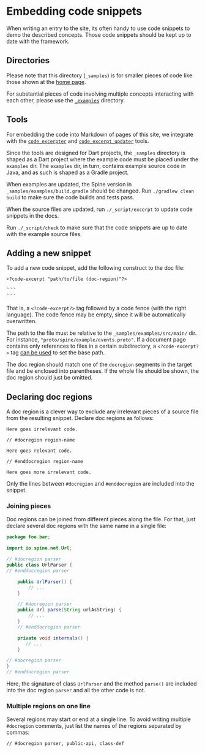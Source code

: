 # Embedding code snippets

When writing an entry to the site, its often handy to use code snippets to demo the described
concepts. Those code snippets should be kept up to date with the framework.

## Directories
Please note that this directory (`_samples`) is for smaller pieces of code like those
shown at the [home page](https://spine.io). 

For substantial pieces of code involving multiple concepts interacting with each other, please use 
the [`_examples`](../_examples/README.md) directory.  

## Tools
For embedding the code into Markdown of pages of this site, 
we integrate with the [`code_excerpter`](https://github.com/chalin/code_excerpter)
and [`code_excerpt_updater`](https://github.com/chalin/code_excerpt_updater) tools.

Since the tools are designed for Dart projects, the `_samples` directory is shaped as a Dart project
where the example code must be placed under the `examples` dir. The `examples` dir, in turn,
contains example source code in Java, and as such is shaped as a Gradle project.

When examples are updated, the Spine version in `_samples/examples/build.gradle` should be changed.
Run `./gradlew clean build` to make sure the code builds and tests pass.

When the source files are updated, run `./_script/excerpt` to update code snippets in
the docs.

Run `./_script/check` to make sure that the code snippets are up to date with the example source
files.

## Adding a new snippet

To add a new code snippet, add the following construct to the doc file:

`<?code-excerpt "path/to/file (doc-region)"?>`
<pre>
```
```
</pre>

That is, a `<?code-excerpt?>` tag followed by a code fence (with the right language). The code fence
may be empty, since it will be automatically overwritten.

The path to the file must be relative to the `_samples/examples/src/main/` dir. For instance,
`"proto/spine/example/events.proto"`. If a document page contains only references to files in 
a certain subdirectory, a `<?code-excerpt?>` tag [can be used](https://github.com/chalin/code_excerpt_updater#c-set-instruction)
to set the base path. 

The doc region should match one of the `docregion` segments in
the target file and be enclosed into parentheses. If the whole file should be shown, the doc region
should just be omitted.

## Declaring doc regions

A doc region is a clever way to exclude any irrelevant pieces of a source file from the resulting
snippet. Declare doc regions as follows:

```
Here goes irrelevant code.

// #docregion region-name

Here goes relevant code.

// #enddocregion region-name

Here goes more irrelevant code.
```

Only the lines between `#docregion` and `#enddocregion` are included into the snippet.

### Joining pieces

Doc regions can be joined from different pieces along the file. For that, just declare several doc
regions with the same name in a single file:

```java
package foo.bar;

import io.spine.net.Url;

// #docregion parser
public class UrlParser {
// #enddocregion parser

    public UrlParser() {
        // ...
    }

    // #docregion parser
    public Url parse(String urlAsString) {
        // ...
    }
    // #enddocregion parser

    private void internals() {
       // ...
    }

// #docregion parser
}
// #enddocregion parser
```

Here, the signature of class `UrlParser` and the method `parse()` are included into the doc region
`parser` and all the other code is not.

### Multiple regions on one line

Several regions may start or end at a single line. To avoid writing multiple `#docregion` comments,
just list the names of the regions separated by commas:

```
// #docregion parser, public-api, class-def
```
